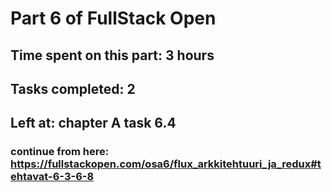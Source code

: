 # Part 6 of FullStack Open

## Time spent on this part: 3 hours

## Tasks completed: 2

## Left at: chapter A task 6.4

### continue from here: https://fullstackopen.com/osa6/flux_arkkitehtuuri_ja_redux#tehtavat-6-3-6-8
